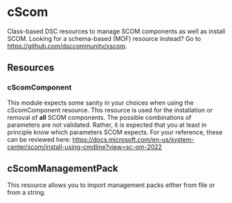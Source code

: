 ﻿# cScom

Class-based DSC resources to manage SCOM components as well as install SCOM. Looking for a schema-based (MOF) resource instead? Go to <https://github.com/dsccommunity/xscom>.

## Resources

### cScomComponent

This module expects some sanity in your choices when using the cScomComponent resource. This resource is
used for the installation or removal of **all** SCOM components. The possible combinations of parameters
are not validated. Rather, it is expected that you at least in principle know which parameters SCOM expects.
For your reference, these can be reviewed here: <https://docs.microsoft.com/en-us/system-center/scom/install-using-cmdline?view=sc-om-2022>

## cScomManagementPack

This resource allows you to import management packs either from file or from a string.